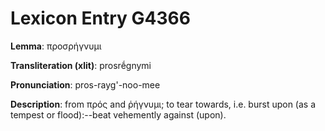 # Lexicon Entry G4366

**Lemma**: προσρήγνυμι

**Transliteration (xlit)**: prosrḗgnymi

**Pronunciation**: pros-rayg'-noo-mee

**Description**:
from πρός and ῥήγνυμι; to tear towards, i.e. burst upon (as a tempest or flood):--beat vehemently against (upon).

